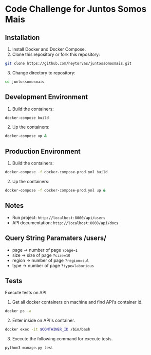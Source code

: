 # Code Challenge for Juntos Somos Mais

## Installation
1. Install Docker and Docker Compose.
2. Clone this repository or fork this repository:
```bash
git clone https://github.com/heytorvas/juntossomosmais.git
```
3. Change directory to repository:
```bash
cd juntossomosmais
```
## Development Environment
1. Build the containers:
```bash
docker-compose build
```
2. Up the containers:
```bash
docker-compose up &
```

## Production Environment
1. Build the containers:
```bash
docker-compose -f docker-compose-prod.yml build
```
2. Up the containers:
```bash
docker-compose -f docker-compose-prod.yml up &
```

## Notes
* Run project: ```http://localhost:8000/api/users```
* API documentation: ```http://localhost:8000/api/docs```

## Query String Paramaters /users/
* page -> number of page ```?page=1```
* size -> size of page ```?size=10```
* region -> number of page ```?region=sul```
* type -> number of page ```?type=laborious```

## Tests
Execute tests on API

1. Get all docker containers on machine and find API's container id.
```bash
docker ps -a
```
2. Enter inside on API's container.
```bash
docker exec -it $CONTAINER_ID /bin/bash
```
3. Execute the following command for execute tests.
```bash
python3 manage.py test
```